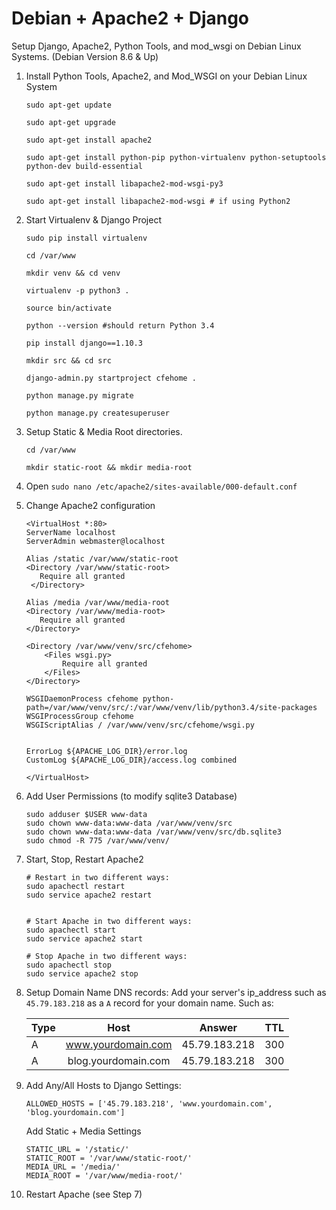 # Debian + Apache2 + Django 

Setup Django, Apache2, Python Tools, and mod_wsgi on Debian Linux Systems. (Debian Version 8.6 & Up)


1. Install Python Tools, Apache2, and Mod_WSGI on your Debian Linux System

    ```
    sudo apt-get update

    sudo apt-get upgrade

    sudo apt-get install apache2

    sudo apt-get install python-pip python-virtualenv python-setuptools python-dev build-essential

    sudo apt-get install libapache2-mod-wsgi-py3

    sudo apt-get install libapache2-mod-wsgi # if using Python2
    ```

2. Start Virtualenv & Django Project

    ```
    sudo pip install virtualenv 

    cd /var/www

    mkdir venv && cd venv

    virtualenv -p python3 .

    source bin/activate

    python --version #should return Python 3.4

    pip install django==1.10.3

    mkdir src && cd src

    django-admin.py startproject cfehome .

    python manage.py migrate

    python manage.py createsuperuser 
    ```

3. Setup Static & Media Root directories.
    ```
    cd /var/www
    
    mkdir static-root && mkdir media-root
    ```

4. Open `sudo nano /etc/apache2/sites-available/000-default.conf`


5. Change Apache2 configuration
    ```
    <VirtualHost *:80>
    ServerName localhost
    ServerAdmin webmaster@localhost

    Alias /static /var/www/static-root
    <Directory /var/www/static-root>
       Require all granted
     </Directory>

    Alias /media /var/www/media-root
    <Directory /var/www/media-root>
       Require all granted
    </Directory>

    <Directory /var/www/venv/src/cfehome>
        <Files wsgi.py>
            Require all granted
        </Files>
    </Directory>

    WSGIDaemonProcess cfehome python-path=/var/www/venv/src/:/var/www/venv/lib/python3.4/site-packages
    WSGIProcessGroup cfehome
    WSGIScriptAlias / /var/www/venv/src/cfehome/wsgi.py


    ErrorLog ${APACHE_LOG_DIR}/error.log
    CustomLog ${APACHE_LOG_DIR}/access.log combined

    </VirtualHost>
    ```


6. Add User Permissions (to modify sqlite3 Database)
    ```
    sudo adduser $USER www-data
    sudo chown www-data:www-data /var/www/venv/src    
    sudo chown www-data:www-data /var/www/venv/src/db.sqlite3
    sudo chmod -R 775 /var/www/venv/
    ```

7. Start, Stop, Restart Apache2
    ```
    # Restart in two different ways:
    sudo apachectl restart
    sudo service apache2 restart


    # Start Apache in two different ways:
    sudo apachectl start
    sudo service apache2 start

    # Stop Apache in two different ways:
    sudo apachectl stop
    sudo service apache2 stop
    ```

8. Setup Domain Name DNS records:
    Add your server's ip_address such as `45.79.183.218` as a `A` record for your domain name. Such as:

    | Type          | Host                |  Answer        |  TTL  |
    | ------------- |:-------------------:|:--------------:|:-----:|
    | A             | www.yourdomain.com  | 45.79.183.218  |  300  |
    | A             | blog.yourdomain.com | 45.79.183.218  |  300  |


9. Add Any/All Hosts to Django Settings:
    ```
    ALLOWED_HOSTS = ['45.79.183.218', 'www.yourdomain.com', 'blog.yourdomain.com']
    ```
    
    Add Static + Media Settings
    ```
    STATIC_URL = '/static/'
    STATIC_ROOT = '/var/www/static-root/'
    MEDIA_URL = '/media/'
    MEDIA_ROOT = '/var/www/media-root/'
    ```

10. Restart Apache (see Step 7)
